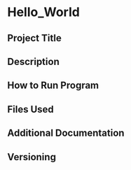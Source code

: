 # Hello_World
## Project Title
## Description
## How to Run Program
## Files Used
## Additional Documentation
## Versioning
